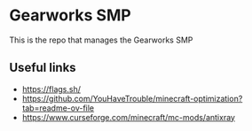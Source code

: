 # Gearworks SMP
This is the repo that manages the Gearworks SMP

## Useful links
- https://flags.sh/
- https://github.com/YouHaveTrouble/minecraft-optimization?tab=readme-ov-file
- https://www.curseforge.com/minecraft/mc-mods/antixray